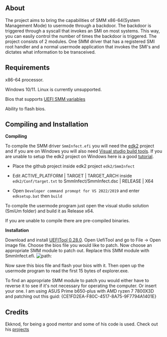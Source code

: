 ## **About**

The project aims to bring the capabilities of SMM x86-64(System Management Mode) to usermode through a backdoor. The backdoor is triggered through a syscall that invokes an SMI on most systems.
This way, you can easily control the number of times the backdoor is triggered. The project consists of 2 modules. 
One SMM driver that has a registered SMI root handler and a normal usermode application that invokes the SMI's and dictates what information to be transceived.

## **Requirements**

x86-64 processor.

Windows 10/11. Linux is currently unsupported.

Bios that supports [UEFI SMM variables](https://github.com/tianocore/tianocore.github.io/wiki/UEFI-Variable-Runtime-Cache)

Ability to flash bios.


## **Compiling and Installation**

**Compiling**

To compile the SMM driver ```SmmInfect.efi``` you will need the [edk2](https://github.com/tianocore/edk2) project and if you are on Windows you will also need [Visual studio build tools](https://stackoverflow.com/questions/40504552/how-to-install-visual-c-build-tools).
If you are unable to setup the edk2 project on Windows here is a good [tutorial](https://www.youtube.com/watch?v=jrY4oqgHV0o).

  * Place the github project inside edk2 project ```edk2/SmmInfect```

  * Edit ACTIVE_PLATFORM | TARGET | TARGET_ARCH inside ```edk2/Conf/target.txt``` to SmmInfect/SmmInfect.dsc | RELEASE | X64

  * Open ```Developer command promopt for VS 2022/2019``` and enter ```edksetup.bat``` then ```build```

To compile the usermode program just open the visual studio solution (SmiUm folder) and build it as Release x64.

If you are unable to compile there are pre-compiled binaries.

**Installation**

Download and install [UEFITool 0.28.0](https://github.com/LongSoft/UEFITool/releases/tag/0.28.0).
Open UefiTool and go to File → Open image file. Choose the bios file you would like to patch.
Now choose an appropriate SMM module to patch out. Replace this SMM module with SmmInfect.efi.
![path: ](https://i.imgur.com/pb6r0Mu.png "patch: ")

Now save this bios file and flash your bios with it.
Then open up the usermode program to read the first 15 bytes of explorer.exe. 

To find an appropriate SMM module to patch you would either have to reverse it to see if it's not necessary for operating the computer. Or insert your one.
I am using ASUS Prime b650-plus with AMD ryzen 7 7800X3D and patching out this guid: {CE1FD2EA-F80C-4517-8A75-9F7794A1401E}

## **Credits**
Ekknod, for being a good mentor and some of his code is used. Check out his [projects](https://github.com/ekknod)
